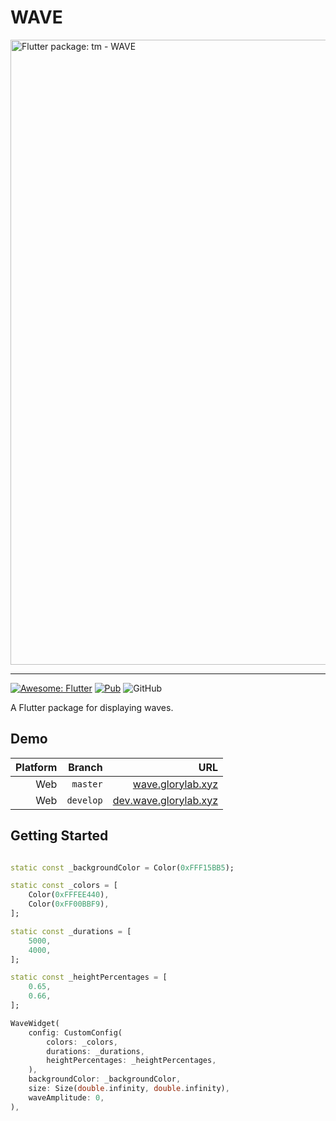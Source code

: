 # WAVE

<img src='https://github.com/glorylab/wave/blob/master/assets/wave_banner.png?raw=true' width="1000" height="auto" alt="Flutter package: tm - WAVE" />

---

[![Awesome: Flutter](https://img.shields.io/badge/⌐◨─◨-AwesomeFlutter-blue.svg?logo=flutter&longCache=true&style=flat-square)](https://github.com/Solido/awesome-flutter#effect) 
[![Pub](https://img.shields.io/pub/v/wave.svg?logo=flutter&style=flat-square)](https://pub.dev/packages/wave)
![GitHub](https://img.shields.io/github/license/mashape/apistatus.svg?longCache=true&style=flat-square)

A Flutter package for displaying waves.

## Demo

| Platform  | Branch    | URL   | 
| -:        | -:        | -:    |
| Web       | `master`  | [wave.glorylab.xyz](https://wave.glorylab.xyz "The demo page of the wave package.") |
| Web       | `develop` | [dev.wave.glorylab.xyz](https://dev.wave.glorylab.xyz "The demo page of the wave package's develop branch.") |



## Getting Started

``` Dart

static const _backgroundColor = Color(0xFFF15BB5);

static const _colors = [
    Color(0xFFFEE440),
    Color(0xFF00BBF9),
];

static const _durations = [
    5000,
    4000,
];

static const _heightPercentages = [
    0.65,
    0.66,
];

WaveWidget(
    config: CustomConfig(
        colors: _colors,
        durations: _durations,
        heightPercentages: _heightPercentages,
    ),
    backgroundColor: _backgroundColor,
    size: Size(double.infinity, double.infinity),
    waveAmplitude: 0,
),
```
